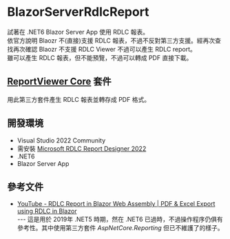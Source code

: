 # BlazorServerRdlcReport
試著在 .NET6 Blazor Server App 使用 RDLC 報表。   
依官方說明 Blaozr 不(直接)支援 RDLC 報表，不過不反對第三方支援。經再次查找再次確認 Blaozr 不支援 RDLC Viewer 不過可以產生 RDLC report。   
雖可以產生 RDLC 報表，但不能預覽，不過可以轉成 PDF 直接下載。

## [ReportViewer Core](https://github.com/lkosson/reportviewercore) 套件
用此第三方套件產生 RDLC 報表並轉存成 PDF 格式。

## 開發環境
* Visual Studio 2022 Community
* 需安裝 [Microsoft RDLC Report Designer 2022](https://marketplace.visualstudio.com/items?itemName=ProBITools.MicrosoftRdlcReportDesignerforVisualStudio2022)
* .NET6
* Blazor Server App 
 
## 參考文件
* [YouTube - RDLC Report in Blazor Web Assembly | PDF & Excel Export using RDLC in Blazor](https://www.youtube.com/watch?v=7V0Yb5drLgQ&ab_channel=AshProgHelp-ProgrammingHelp)   
  --- 這是用於 2019年 .NET5 時期，然在 .NET6 已過時，不過操作程序仍俱有參考性。其中使用第三方套件 _AspNetCore.Reporting_ 但已不維護了的樣子。
  
